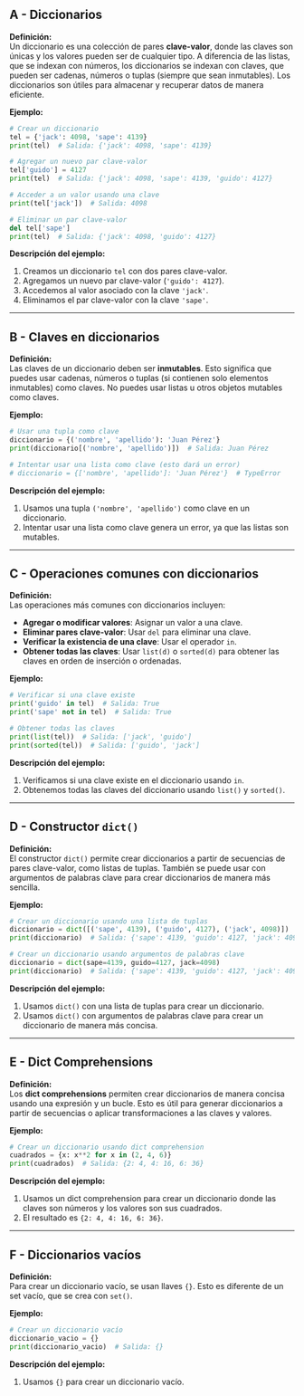 ## A - Diccionarios

**Definición:**  
Un diccionario es una colección de pares **clave-valor**, donde las claves son únicas y los valores pueden ser de cualquier tipo. A diferencia de las listas, que se indexan con números, los diccionarios se indexan con claves, que pueden ser cadenas, números o tuplas (siempre que sean inmutables). Los diccionarios son útiles para almacenar y recuperar datos de manera eficiente.

**Ejemplo:**

```python
# Crear un diccionario
tel = {'jack': 4098, 'sape': 4139}
print(tel)  # Salida: {'jack': 4098, 'sape': 4139}

# Agregar un nuevo par clave-valor
tel['guido'] = 4127
print(tel)  # Salida: {'jack': 4098, 'sape': 4139, 'guido': 4127}

# Acceder a un valor usando una clave
print(tel['jack'])  # Salida: 4098

# Eliminar un par clave-valor
del tel['sape']
print(tel)  # Salida: {'jack': 4098, 'guido': 4127}
```

**Descripción del ejemplo:**

1.  Creamos un diccionario `tel` con dos pares clave-valor.
2.  Agregamos un nuevo par clave-valor (`'guido': 4127`).
3.  Accedemos al valor asociado con la clave `'jack'`.
4.  Eliminamos el par clave-valor con la clave `'sape'`.

---

## B - Claves en diccionarios

**Definición:**  
Las claves de un diccionario deben ser **inmutables**. Esto significa que puedes usar cadenas, números o tuplas (si contienen solo elementos inmutables) como claves. No puedes usar listas u otros objetos mutables como claves.

**Ejemplo:**

```python
# Usar una tupla como clave
diccionario = {('nombre', 'apellido'): 'Juan Pérez'}
print(diccionario[('nombre', 'apellido')])  # Salida: Juan Pérez

# Intentar usar una lista como clave (esto dará un error)
# diccionario = {['nombre', 'apellido']: 'Juan Pérez'}  # TypeError
```

**Descripción del ejemplo:**

1.  Usamos una tupla `('nombre', 'apellido')` como clave en un diccionario.
2.  Intentar usar una lista como clave genera un error, ya que las listas son mutables.

---

## C - Operaciones comunes con diccionarios

**Definición:**  
Las operaciones más comunes con diccionarios incluyen:

- **Agregar o modificar valores**: Asignar un valor a una clave.
- **Eliminar pares clave-valor**: Usar `del` para eliminar una clave.
- **Verificar la existencia de una clave**: Usar el operador `in`.
- **Obtener todas las claves**: Usar `list(d)` o `sorted(d)` para obtener las claves en orden de inserción o ordenadas.

**Ejemplo:**

```python
# Verificar si una clave existe
print('guido' in tel)  # Salida: True
print('sape' not in tel)  # Salida: True

# Obtener todas las claves
print(list(tel))  # Salida: ['jack', 'guido']
print(sorted(tel))  # Salida: ['guido', 'jack']
```

**Descripción del ejemplo:**

1.  Verificamos si una clave existe en el diccionario usando `in`.
2.  Obtenemos todas las claves del diccionario usando `list()` y `sorted()`.

---

## D - Constructor `dict()`

**Definición:**  
El constructor `dict()` permite crear diccionarios a partir de secuencias de pares clave-valor, como listas de tuplas. También se puede usar con argumentos de palabras clave para crear diccionarios de manera más sencilla.

**Ejemplo:**

```python
# Crear un diccionario usando una lista de tuplas
diccionario = dict([('sape', 4139), ('guido', 4127), ('jack', 4098)])
print(diccionario)  # Salida: {'sape': 4139, 'guido': 4127, 'jack': 4098}

# Crear un diccionario usando argumentos de palabras clave
diccionario = dict(sape=4139, guido=4127, jack=4098)
print(diccionario)  # Salida: {'sape': 4139, 'guido': 4127, 'jack': 4098}
```

**Descripción del ejemplo:**

1.  Usamos `dict()` con una lista de tuplas para crear un diccionario.
2.  Usamos `dict()` con argumentos de palabras clave para crear un diccionario de manera más concisa.

---

## E - Dict Comprehensions

**Definición:**  
Los **dict comprehensions** permiten crear diccionarios de manera concisa usando una expresión y un bucle. Esto es útil para generar diccionarios a partir de secuencias o aplicar transformaciones a las claves y valores.

**Ejemplo:**

```python
# Crear un diccionario usando dict comprehension
cuadrados = {x: x**2 for x in (2, 4, 6)}
print(cuadrados)  # Salida: {2: 4, 4: 16, 6: 36}
```

**Descripción del ejemplo:**

1.  Usamos un dict comprehension para crear un diccionario donde las claves son números y los valores son sus cuadrados.
2.  El resultado es `{2: 4, 4: 16, 6: 36}`.

---

## F - Diccionarios vacíos

**Definición:**  
Para crear un diccionario vacío, se usan llaves `{}`. Esto es diferente de un set vacío, que se crea con `set()`.

**Ejemplo:**

```python
# Crear un diccionario vacío
diccionario_vacio = {}
print(diccionario_vacio)  # Salida: {}
```

**Descripción del ejemplo:**

1.  Usamos `{}` para crear un diccionario vacío.
